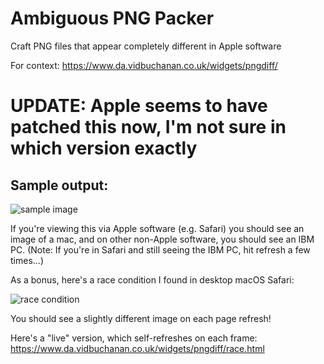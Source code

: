 # Ambiguous PNG Packer

Craft PNG files that appear completely different in Apple software

For context: https://www.da.vidbuchanan.co.uk/widgets/pngdiff/

# UPDATE: Apple seems to have patched this now, I'm not sure in which version exactly

## Sample output:

![sample image](/samples/mac_vs_ibm_output.png)

If you're viewing this via Apple software (e.g. Safari) you should see an image of a mac, and on other non-Apple software, you should see an IBM PC. (Note: If you're in Safari and still seeing the IBM PC, hit refresh a few times...)

As a bonus, here's a race condition I found in desktop macOS Safari:

![race condition](/samples/race_condition.png)

You should see a slightly different image on each page refresh!

Here's a "live" version, which self-refreshes on each frame: https://www.da.vidbuchanan.co.uk/widgets/pngdiff/race.html
